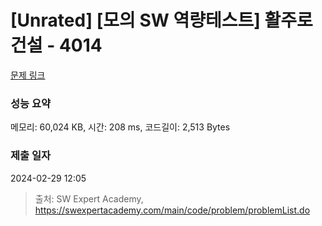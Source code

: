 # [Unrated] [모의 SW 역량테스트] 활주로 건설 - 4014 

[문제 링크](https://swexpertacademy.com/main/code/problem/problemDetail.do?contestProbId=AWIeW7FakkUDFAVH) 

### 성능 요약

메모리: 60,024 KB, 시간: 208 ms, 코드길이: 2,513 Bytes

### 제출 일자

2024-02-29 12:05



> 출처: SW Expert Academy, https://swexpertacademy.com/main/code/problem/problemList.do